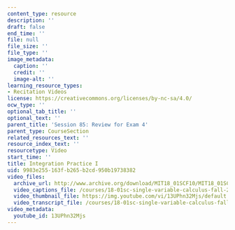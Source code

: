 ```yaml
---
content_type: resource
description: ''
draft: false
end_time: ''
file: null
file_size: ''
file_type: ''
image_metadata:
  caption: ''
  credit: ''
  image-alt: ''
learning_resource_types:
- Recitation Videos
license: https://creativecommons.org/licenses/by-nc-sa/4.0/
ocw_type: ''
optional_tab_title: ''
optional_text: ''
parent_title: 'Session 85: Review for Exam 4'
parent_type: CourseSection
related_resources_text: ''
resource_index_text: ''
resourcetype: Video
start_time: ''
title: Integration Practice I
uid: 9983e255-163f-b265-b2cd-950b19738382
video_files:
  archive_url: http://www.archive.org/download/MIT18_01SCF10/MIT18_01SCF10Rec_63_300k.mp4
  video_captions_file: /courses/18-01sc-single-variable-calculus-fall-2010/fd10d2b356bd582783bc45f7b620026f_13UPhn32Mjs.vtt
  video_thumbnail_file: https://img.youtube.com/vi/13UPhn32Mjs/default.jpg
  video_transcript_file: /courses/18-01sc-single-variable-calculus-fall-2010/fbafa31b338486321079d73375390964_13UPhn32Mjs.pdf
video_metadata:
  youtube_id: 13UPhn32Mjs
---
```


